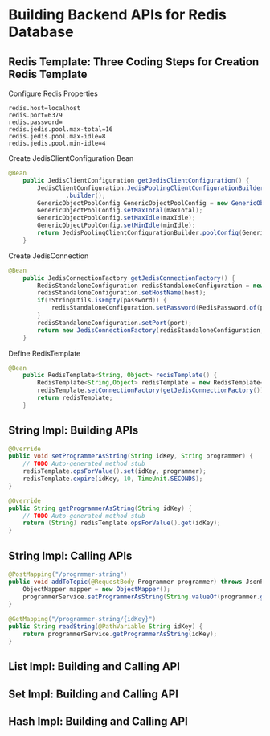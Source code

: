 # Building Backend APIs for Redis Database

## Redis Template: Three Coding Steps for Creation Redis Template

Configure Redis Properties
```peoperties
redis.host=localhost
redis.port=6379
redis.password=
redis.jedis.pool.max-total=16
redis.jedis.pool.max-idle=8
redis.jedis.pool.min-idle=4
```

Create JedisClientConfiguration Bean
```java
@Bean
	public JedisClientConfiguration getJedisClientConfiguration() {
		JedisClientConfiguration.JedisPoolingClientConfigurationBuilder JedisPoolingClientConfigurationBuilder = (JedisClientConfiguration.JedisPoolingClientConfigurationBuilder) JedisClientConfiguration
				.builder();
		GenericObjectPoolConfig GenericObjectPoolConfig = new GenericObjectPoolConfig();
		GenericObjectPoolConfig.setMaxTotal(maxTotal);
		GenericObjectPoolConfig.setMaxIdle(maxIdle);
		GenericObjectPoolConfig.setMinIdle(minIdle);
		return JedisPoolingClientConfigurationBuilder.poolConfig(GenericObjectPoolConfig).build();
	}
```

Create JedisConnection

```java
@Bean
	public JedisConnectionFactory getJedisConnectionFactory() {
		RedisStandaloneConfiguration redisStandaloneConfiguration = new RedisStandaloneConfiguration();
		redisStandaloneConfiguration.setHostName(host);
		if(!StringUtils.isEmpty(password)) {
			redisStandaloneConfiguration.setPassword(RedisPassword.of(password));
		}
		redisStandaloneConfiguration.setPort(port);
		return new JedisConnectionFactory(redisStandaloneConfiguration, getJedisClientConfiguration());
	}
```
Define RedisTemplate

```java
@Bean
	public RedisTemplate<String, Object> redisTemplate() {
		RedisTemplate<String,Object> redisTemplate = new RedisTemplate<String,Object>();
		redisTemplate.setConnectionFactory(getJedisConnectionFactory());
		return redisTemplate;
	}
```

## String Impl: Building APIs

```java
@Override
public void setProgrammerAsString(String idKey, String programmer) {
    // TODO Auto-generated method stub
    redisTemplate.opsForValue().set(idKey, programmer);
    redisTemplate.expire(idKey, 10, TimeUnit.SECONDS);
}

@Override
public String getProgrammerAsString(String idKey) {
    // TODO Auto-generated method stub
    return (String) redisTemplate.opsForValue().get(idKey);
}
```

## String Impl: Calling APIs

```java
@PostMapping("/progrmmer-string")
public void addToTopic(@RequestBody Programmer programmer) throws JsonProcessingException{
    ObjectMapper mapper = new ObjectMapper();
    programmerService.setProgrammerAsString(String.valueOf(programmer.getId()), mapper.writeValueAsString(programmer));
}
	
@GetMapping("/programmer-string/{idKey}")
public String readString(@PathVariable String idKey) {
    return programmerService.getProgrammerAsString(idKey);
}
```
## List Impl: Building and Calling API
## Set Impl: Building and Calling API
## Hash Impl: Building and Calling API
